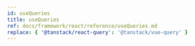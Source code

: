 ```yaml
---
id: useQueries
title: useQueries
ref: docs/framework/react/reference/useQueries.md
replace: { '@tanstack/react-query': '@tanstack/vue-query' }
---
```

